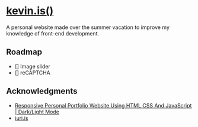 # [kevin.is()](https://kevinschmidlin.me)

A personal website made over the summer vacation to improve my knowledge of front-end development.

## Roadmap

- [] Image slider
- [] reCAPTCHA

## Acknowledgments

* [Responsive Personal Portfolio Website Using HTML CSS And JavaScript | Dark/Light Mode](https://www.youtube.com/watch?v=27JtRAI3QO8&t=1483s)
* [iuri.is](https://iuri.is/)
